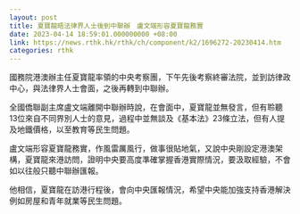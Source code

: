 ```yaml
---
layout: post
title: 夏寶龍晤法律界人士後到中聯辦　盧文端形容夏寶龍務實
date: 2023-04-14 18:59:01.000000000 +08:00
link: https://news.rthk.hk/rthk/ch/component/k2/1696272-20230414.htm
categories: rthk
---
```


國務院港澳辦主任夏寶龍率領的中央考察團，下午先後考察終審法院，並到訪律政中心，與法律界人士會面，之後再轉到中聯辦。

全國僑聯副主席盧文端離開中聯辦時說，在會面中，夏寶龍並無發言，但有聆聽13位來自不同界別人士的意見，過程中並無談及《基本法》23條立法，但有人提及地鐵價格，以至教育等民生問題。

盧文端形容夏寶龍務實，作風雷厲風行，做事很貼地氣，又說中央剛設定港澳架構，夏寶龍來港訪問，證明中央要高度準確掌握香港實際情況，要汲取經驗，不會如以往般只聽中聯辦匯報。

他相信，夏寶龍在訪港行程後，會向中央匯報情況，希望中央能加強支持香港解決例如房屋和青年就業等民生問題。
